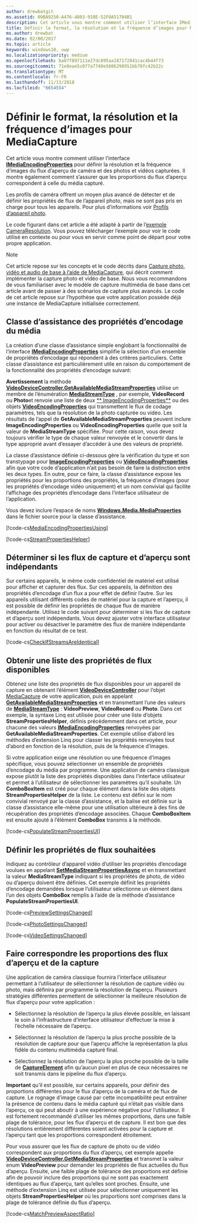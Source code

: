 ```yaml
---
author: drewbatgit
ms.assetid: 09BA9250-A476-4803-910E-52F0A51704B1
description: Cet article vous montre comment utiliser l’interface IMediaEncodingProperties pour définir la résolution et la fréquence d’images du flux d’aperçu de l’appareil photo, et des photos et vidéos capturées.
title: Définir le format, la résolution et la fréquence d’images pour MediaCapture
ms.author: drewbat
ms.date: 02/08/2017
ms.topic: article
keywords: windows10, uwp
ms.localizationpriority: medium
ms.openlocfilehash: ba07f897111e27dc895aa187172841cac4b44f73
ms.sourcegitcommit: 71e8eae5c077a7740e5606298951bb78fc42b22c
ms.translationtype: MT
ms.contentlocale: fr-FR
ms.lasthandoff: 11/13/2018
ms.locfileid: "6654554"
---
```

# <a name="set-format-resolution-and-frame-rate-for-mediacapture"></a>Définir le format, la résolution et la fréquence d’images pour MediaCapture



Cet article vous montre comment utiliser l’interface [**IMediaEncodingProperties**](https://msdn.microsoft.com/library/windows/apps/hh701011) pour définir la résolution et la fréquence d’images du flux d’aperçu de caméra et des photos et vidéos capturées. Il montre également comment s’assurer que les proportions du flux d’aperçu correspondent à celle du média capturé.

Les profils de caméra offrent un moyen plus avancé de détecter et de définir les propriétés de flux de l’appareil photo, mais ne sont pas pris en charge pour tous les appareils. Pour plus d’informations voir [Profils d’appareil photo](camera-profiles.md).

Le code figurant dans cet article a été adapté à partir de l’[exemple CameraResolution](http://go.microsoft.com/fwlink/p/?LinkId=624252&clcid=0x409). Vous pouvez télécharger l’exemple pour voir le code utilisé en contexte ou pour vous en servir comme point de départ pour votre propre application.

> [!NOTE] 
> Cet article repose sur les concepts et le code décrits dans [Capture photo, vidéo et audio de base à l’aide de MediaCapture](basic-photo-video-and-audio-capture-with-MediaCapture.md), qui décrit comment implémenter la capture photo et vidéo de base. Nous vous recommandons de vous familiariser avec le modèle de capture multimédia de base dans cet article avant de passer à des scénarios de capture plus avancés. Le code de cet article repose sur l’hypothèse que votre application possède déjà une instance de MediaCapture initialisée correctement.

## <a name="a-media-encoding-properties-helper-class"></a>Classe d’assistance des propriétés d’encodage du média

La création d’une classe d’assistance simple englobant la fonctionnalité de l’interface [**IMediaEncodingProperties**](https://msdn.microsoft.com/library/windows/apps/hh701011) simplifie la sélection d’un ensemble de propriétés d’encodage qui répondent à des critères particuliers. Cette classe d’assistance est particulièrement utile en raison du comportement de la fonctionnalité des propriétés d’encodage suivant:

**Avertissement**  la méthode [**VideoDeviceController.GetAvailableMediaStreamProperties**](https://msdn.microsoft.com/library/windows/apps/br211994) utilise un membre de l’énumération [**MediaStreamType**](https://msdn.microsoft.com/library/windows/apps/br226640) , par exemple, **VideoRecord** ou **Photo**et renvoie une liste de deux [** ImageEncodingProperties**](https://msdn.microsoft.com/library/windows/apps/hh700993) ou des objets [**VideoEncodingProperties**](https://msdn.microsoft.com/library/windows/apps/hh701217) qui transmettent le flux de codage paramètres, tels que la résolution de la photo capturée ou vidéo. Les résultats de l’appel de **GetAvailableMediaStreamProperties** peuvent inclure **ImageEncodingProperties** ou **VideoEncodingProperties** quelle que soit la valeur de **MediaStreamType** spécifiée. Pour cette raison, vous devez toujours vérifier le type de chaque valeur renvoyée et le convertir dans le type approprié avant d’essayer d’accéder à une des valeurs de propriété.

La classe d’assistance définie ci-dessous gère la vérification du type et son transtypage pour [**ImageEncodingProperties**](https://msdn.microsoft.com/library/windows/apps/hh700993) ou [**VideoEncodingProperties**](https://msdn.microsoft.com/library/windows/apps/hh701217) afin que votre code d’application n’ait pas besoin de faire la distinction entre les deux types. En outre, pour ce faire, la classe d’assistance expose les propriétés pour les proportions des propriétés, la fréquence d’images (pour les propriétés d’encodage vidéo uniquement) et un nom convivial qui facilite l’affichage des propriétés d’encodage dans l’interface utilisateur de l’application.

Vous devez inclure l’espace de noms [**Windows.Media.MediaProperties**](https://msdn.microsoft.com/library/windows/apps/hh701296) dans le fichier source pour la classe d’assistance.

[!code-cs[MediaEncodingPropertiesUsing](./code/BasicMediaCaptureWin10/cs/MainPage.xaml.cs#SnippetMediaEncodingPropertiesUsing)]

[!code-cs[StreamPropertiesHelper](./code/BasicMediaCaptureWin10/cs/StreamPropertiesHelper.cs#SnippetStreamPropertiesHelper)]

## <a name="determine-if-the-preview-and-capture-streams-are-independent"></a>Déterminer si les flux de capture et d’aperçu sont indépendants

Sur certains appareils, le même code confidentiel de matériel est utilisé pour afficher et capturer des flux. Sur ces appareils, la définition des propriétés d’encodage d’un flux a pour effet de définir l’autre. Sur les appareils utilisant différents codes de matériel pour la capture et l’aperçu, il est possible de définir les propriétés de chaque flux de manière indépendante. Utilisez le code suivant pour déterminer si les flux de capture et d’aperçu sont indépendants. Vous devez ajuster votre interface utilisateur pour activer ou désactiver le paramètre des flux de manière indépendante en fonction du résultat de ce test.

[!code-cs[CheckIfStreamsAreIdentical](./code/BasicMediaCaptureWin10/cs/MainPage.xaml.cs#SnippetCheckIfStreamsAreIdentical)]

## <a name="get-a-list-of-available-stream-properties"></a>Obtenir une liste des propriétés de flux disponibles

Obtenez une liste des propriétés de flux disponibles pour un appareil de capture en obtenant l’élément [**VideoDeviceController**](https://msdn.microsoft.com/library/windows/apps/br226825) pour l’objet [MediaCapture](capture-photos-and-video-with-mediacapture.md) de votre application, puis en appelant [**GetAvailableMediaStreamProperties**](https://msdn.microsoft.com/library/windows/apps/br211994) et en transmettant l’une des valeurs de [**MediaStreamType**](https://msdn.microsoft.com/library/windows/apps/br226640) : **VideoPreview**, **VideoRecord** ou **Photo**. Dans cet exemple, la syntaxe Linq est utilisée pour créer une liste d’objets **StreamPropertiesHelper**, définis précédemment dans cet article, pour chacune des valeurs [**IMediaEncodingProperties**](https://msdn.microsoft.com/library/windows/apps/hh701011) renvoyées par **GetAvailableMediaStreamProperties**. Cet exemple utilise d’abord les méthodes d’extension Linq pour classer les propriétés renvoyées tout d’abord en fonction de la résolution, puis de la fréquence d’images.

Si votre application exige une résolution ou une fréquence d’images spécifique, vous pouvez sélectionner un ensemble de propriétés d’encodage du média par programme. Une application de caméra classique expose plutôt la liste des propriétés disponibles dans l’interface utilisateur et permet à l’utilisateur de sélectionner les paramètres qu’il souhaite. Un **ComboBoxItem** est créé pour chaque élément dans la liste des objets **StreamPropertiesHelper** de la liste. Le contenu est défini sur le nom convivial renvoyé par la classe d’assistance, et la balise est définie sur la classe d’assistance elle-même pour une utilisation ultérieure à des fins de récupération des propriétés d’encodage associées. Chaque **ComboBoxItem** est ensuite ajouté à l’élément **ComboBox** transmis à la méthode.

[!code-cs[PopulateStreamPropertiesUI](./code/BasicMediaCaptureWin10/cs/MainPage.xaml.cs#SnippetPopulateStreamPropertiesUI)]

## <a name="set-the-desired-stream-properties"></a>Définir les propriétés de flux souhaitées

Indiquez au contrôleur d’appareil vidéo d’utiliser les propriétés d’encodage voulues en appelant [**SetMediaStreamPropertiesAsync**](https://msdn.microsoft.com/library/windows/apps/hh700895) et en transmettant la valeur **MediaStreamType** indiquant si les propriétés de photo, de vidéo ou d’aperçu doivent être définies. Cet exemple définit les propriétés d’encodage demandées lorsque l’utilisateur sélectionne un élément dans l’un des objets **ComboBox** remplis à l’aide de la méthode d’assistance **PopulateStreamPropertiesUI**.

[!code-cs[PreviewSettingsChanged](./code/BasicMediaCaptureWin10/cs/MainPage.xaml.cs#SnippetPreviewSettingsChanged)]

[!code-cs[PhotoSettingsChanged](./code/BasicMediaCaptureWin10/cs/MainPage.xaml.cs#SnippetPhotoSettingsChanged)]

[!code-cs[VideoSettingsChanged](./code/BasicMediaCaptureWin10/cs/MainPage.xaml.cs#SnippetVideoSettingsChanged)]

## <a name="match-the-aspect-ratio-of-the-preview-and-capture-streams"></a>Faire correspondre les proportions des flux d’aperçu et de la capture

Une application de caméra classique fournira l’interface utilisateur permettant à l’utilisateur de sélectionner la résolution de capture vidéo ou photo, mais définira par programme la résolution de l’aperçu. Plusieurs stratégies différentes permettent de sélectionner la meilleure résolution de flux d’aperçu pour votre application :

-   Sélectionnez la résolution de l’aperçu la plus élevée possible, en laissant le soin à l’infrastructure d’interface utilisateur d’effectuer la mise à l’échelle nécessaire de l’aperçu.

-   Sélectionnez la résolution de l’aperçu la plus proche possible de la résolution de capture pour que l’aperçu affiche la représentation la plus fidèle du contenu multimédia capturé final.

-   Sélectionnez la résolution de l’aperçu la plus proche possible de la taille de [**CaptureElement**](https://msdn.microsoft.com/library/windows/apps/br209278) afin qu’aucun pixel en plus de ceux nécessaires ne soit transmis dans le pipeline du flux d’aperçu.

**Important**  qu’il est possible, sur certains appareils, pour définir des proportions différentes pour le flux d’aperçu de la caméra et de flux de capture. Le rognage d’image causé par cette incompatibilité peut entraîner la présence de contenu dans le média capturé qui n’était pas visible dans l’aperçu, ce qui peut aboutir à une expérience négative pour l’utilisateur. Il est fortement recommandé d’utiliser les mêmes proportions, dans une faible plage de tolérance, pour les flux d’aperçu et de capture. Il est bon que des résolutions entièrement différentes soient activées pour la capture et l’aperçu tant que les proportions correspondent étroitement.


Pour vous assurer que les flux de capture de photo ou de vidéo correspondent aux proportions du flux d’aperçu, cet exemple appelle [**VideoDeviceController.GetMediaStreamProperties**](https://msdn.microsoft.com/library/windows/apps/br211995) et transmet la valeur enum **VideoPreview** pour demander les propriétés de flux actuelles du flux d’aperçu. Ensuite, une faible plage de tolérance des proportions est définie afin de pouvoir inclure des proportions qui ne sont pas exactement identiques au flux d’aperçu, tant qu’elles sont proches. Ensuite, une méthode d’extension Linq est utilisée pour sélectionner uniquement les objets **StreamPropertiesHelper** où les proportions sont comprises dans la plage de tolérance définie du flux d’aperçu.

[!code-cs[MatchPreviewAspectRatio](./code/BasicMediaCaptureWin10/cs/MainPage.xaml.cs#SnippetMatchPreviewAspectRatio)]

 

 




